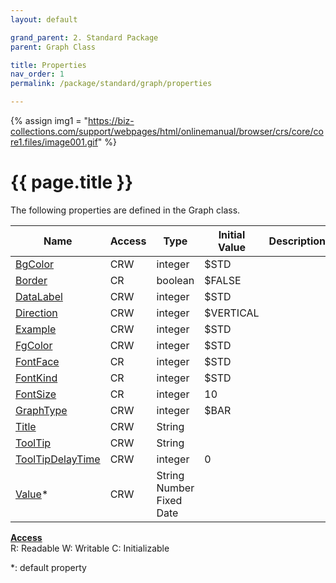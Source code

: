 ```yaml
---
layout: default

grand_parent: 2. Standard Package
parent: Graph Class

title: Properties
nav_order: 1
permalink: /package/standard/graph/properties

---
```

{% assign img1 = "https://biz-collections.com/support/webpages/html/onlinemanual/browser/crs/core/core1.files/image001.gif" %}


# {{ page.title }}

The following properties are defined in the Graph class.

|Name       | Access | Type   |  Initial Value | Description  |
|----------	|--------|--------|----------------|--------------|
|[BgColor](/package/standard/graph/properties/bgColor) | CRW | integer | $STD | |
|[Border](/package/standard/graph/properties/Border) | CR | boolean | $FALSE | |
|[DataLabel](/package/standard/graph/properties/DataLabel) | CRW | integer | $STD | |
|[Direction](/package/standard/graph/properties/Direction) | CRW | integer | $VERTICAL | |
|[Example](/package/standard/graph/properties/Example) | CRW | integer | $STD | |
|[FgColor](/package/standard/graph/properties/FgColor) | CRW | integer | $STD | |
|[FontFace](/package/standard/graph/properties/FontFace) | CR | integer | $STD | |
|[FontKind](/package/standard/graph/properties/FontKind) | CR | integer | $STD | |
|[FontSize](/package/standard/graph/properties/FontSize) | CR | integer | 10 | |
|[GraphType](/package/standard/graph/properties/GraphType) | CRW | integer | $BAR | |
|[Title](/package/standard/graph/properties/Title) | CRW | String |  | |
|[ToolTip](/package/standard/graph/properties/ToolTip) | CRW | String |  | |
|[ToolTipDelayTime](/package/standard/graph/properties/ToolTipDelayTime) | CRW | integer | 0 | |
|[Value](/package/standard/graph/properties/value)* | CRW | String<br>Number<br>Fixed<br>Date |  | |

<u><b>Access</b></u><br>
R: Readable
W: Writable
C: Initializable

*: default property